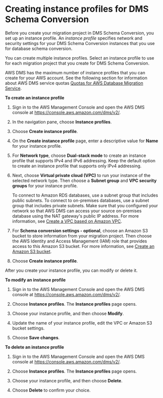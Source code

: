# Creating instance profiles for DMS Schema Conversion<a name="instance-profiles"></a>

Before you create your migration project in DMS Schema Conversion, you set up an instance profile\. An *instance profile* specifies network and security settings for your DMS Schema Conversion instances that you use for database schema conversion\.

You can create multiple instance profiles\. Select an instance profile to use for each migration project that you create for DMS Schema Conversion\.

AWS DMS has the maximum number of instance profiles that you can create for your AWS account\. See the following section for information about AWS DMS service quotas [Quotas for AWS Database Migration Service](CHAP_Limits.md)\.

**To create an instance profile**

1. Sign in to the AWS Management Console and open the AWS DMS console at [https://console\.aws\.amazon\.com/dms/v2/](https://console.aws.amazon.com/dms/v2/)\.

1. In the navigation pane, choose **Instance profiles**\.

1. Choose **Create instance profile**\.

1. On the **Create instance profile** page, enter a descriptive value for **Name** for your instance profile\.

1. For **Network type**, choose **Dual\-stack mode** to create an instance profile that supports IPv4 and IPv6 addressing\. Keep the default option to create an instance profile that supports only IPv4 addressing\.

1. Next, choose **Virtual private cloud \(VPC\)** to run your instance of the selected network type\. Then choose a **Subnet group** and **VPC security groups** for your instance profile\.

   To connect to Amazon RDS databases, use a subnet group that includes public subnets\. To connect to on\-premises databases, use a subnet group that includes private subnets\. Make sure that you configured your network so that AWS DMS can access your source on\-premises database using the NAT gateway's public IP address\. For more information, see [Create a VPC based on Amazon VPC](set-up.md#set-up-vpc)\.

1. For **Schema conversion settings \- optional**, choose an Amazon S3 bucket to store information from your migration project\. Then choose the AWS Identity and Access Management \(IAM\) role that provides access to this Amazon S3 bucket\. For more information, see [Create an Amazon S3 bucket](set-up.md#set-up-s3-bucket)\.

1. Choose **Create instance profile**\.

After you create your instance profile, you can modify or delete it\.

**To modify an instance profile**

1. Sign in to the AWS Management Console and open the AWS DMS console at [https://console\.aws\.amazon\.com/dms/v2/](https://console.aws.amazon.com/dms/v2/)\.

1. Choose **Instance profiles**\. The **Instance profiles** page opens\.

1. Choose your instance profile, and then choose **Modify**\.

1. Update the name of your instance profile, edit the VPC or Amazon S3 bucket settings\.

1. Choose **Save changes**\.

**To delete an instance profile**

1. Sign in to the AWS Management Console and open the AWS DMS console at [https://console\.aws\.amazon\.com/dms/v2/](https://console.aws.amazon.com/dms/v2/)\.

1. Choose **Instance profiles**\. The **Instance profiles** page opens\.

1. Choose your instance profile, and then choose **Delete**\.

1. Choose **Delete** to confirm your choice\.